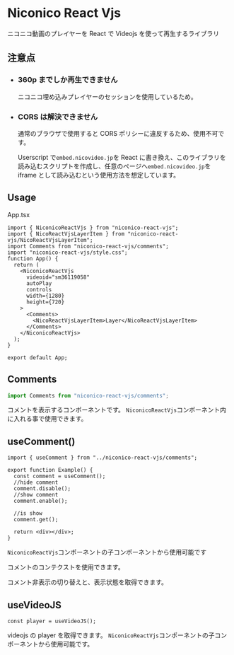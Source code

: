 # Niconico React Vjs

ニコニコ動画のプレイヤーを React で Videojs を使って再生するライブラリ

## 注意点

- ### 360p までしか再生できません

  ニコニコ埋め込みプレイヤーのセッションを使用しているため。

- ### CORS は解決できません

  通常のブラウザで使用すると CORS ポリシーに違反するため、使用不可です。

  Userscript で`embed.nicovideo.jp`を React に書き換え、このライブラリを読み込むスクリプトを作成し、任意のページへ`embed.nicovideo.jp`を iframe として読み込むという使用方法を想定しています。

## Usage

App.tsx

```tsx
import { NiconicoReactVjs } from "niconico-react-vjs";
import { NicoReactVjsLayerItem } from "niconico-react-vjs/NicoReactVjsLayerItem";
import Comments from "niconico-react-vjs/comments";
import "niconico-react-vjs/style.css";
function App() {
  return (
    <NiconicoReactVjs
      videoid="sm36119058"
      autoPlay
      controls
      width={1280}
      height={720}
    >
      <Comments>
        <NicoReactVjsLayerItem>Layer</NicoReactVjsLayerItem>
      </Comments>
    </NiconicoReactVjs>
  );
}

export default App;
```

## Comments

```ts
import Comments from "niconico-react-vjs/comments";
```

コメントを表示するコンポーネントです。
`NiconicoReactVjs`コンポーネント内に入れる事で使用できます。

## useComment()

```tsx
import { useComment } from "../niconico-react-vjs/comments";

export function Example() {
  const comment = useComment();
  //hide comment
  comment.disable();
  //show comment
  comment.enable();

  //is show
  comment.get();

  return <div></div>;
}
```

`NiconicoReactVjs`コンポーネントの子コンポーネントから使用可能です

コメントのコンテクストを使用できます。

コメント非表示の切り替えと、表示状態を取得できます。

## useVideoJS

```tsx
const player = useVideoJS();
```

videojs の player を取得できます。
`NiconicoReactVjs`コンポーネントの子コンポーネントから使用可能です。
